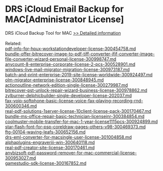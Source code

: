 # DRS iCloud Email Backup for MAC[Administrator License]
DRS iCloud Backup Tool for MAC
[>> Detailed information](https://secure.shareit.com/shareit/product.html?productid=301004926&affiliateid=200057808)<br/><br/>Related:
<br />[pdf-info-for-hpux-workstationdeveloper-license-300454758.md](https://github.com/downloadplanet/downloadplanet/blob/main/pdf-info-for-hpux-workstationdeveloper-license-300454758.md)<br />[bundle-offer-bitrecover-image-to-pdf-tiff-converter-jfif-converter-image-file-converter-wizard-personal-license-300998747.md](https://github.com/downloadplanet/downloadplanet/blob/main/bundle-offer-bitrecover-image-to-pdf-tiff-converter-jfif-converter-image-file-converter-wizard-personal-license-300998747.md)<br />[anycount-8-enterprise-corporate-license-2-pcs-300528901.md](https://github.com/downloadplanet/downloadplanet/blob/main/anycount-8-enterprise-corporate-license-2-pcs-300528901.md)<br />[windows-live-mail-migrator-migration-license-300973187.md](https://github.com/downloadplanet/downloadplanet/blob/main/windows-live-mail-migrator-migration-license-300973187.md)<br />[batch-and-print-enterprise-2019-site-license-worldwide-300924497.md](https://github.com/downloadplanet/downloadplanet/blob/main/batch-and-print-enterprise-2019-site-license-worldwide-300924497.md)<br />[olm-migrator-enterprise-license-300848945.md](https://github.com/downloadplanet/downloadplanet/blob/main/olm-migrator-enterprise-license-300848945.md)<br />[actionoutline-network-edition-single-license-300279987.md](https://github.com/downloadplanet/downloadplanet/blob/main/actionoutline-network-edition-single-license-300279987.md)<br />[bitrecover-pst-unlock-repair-wizard-business-license-300978862.md](https://github.com/downloadplanet/downloadplanet/blob/main/bitrecover-pst-unlock-repair-wizard-business-license-300978862.md)<br />[zylburner-delphicbuilder-single-developer-license-202037.md](https://github.com/downloadplanet/downloadplanet/blob/main/zylburner-delphicbuilder-single-developer-license-202037.md)<br />[fax-voip-softphone-basic-license-voice-fax-playing-recording-rnd-300600346.md](https://github.com/downloadplanet/downloadplanet/blob/main/fax-voip-softphone-basic-license-voice-fax-playing-recording-rnd-300600346.md)<br />[real-pdf-solutions-1server-license-10client-license-pack-300170467.md](https://github.com/downloadplanet/downloadplanet/blob/main/real-pdf-solutions-1server-license-10client-license-pack-300170467.md)<br />[bundle-ms-office-repair-basic-technician-licenseinr-300384854.md](https://github.com/downloadplanet/downloadplanet/blob/main/bundle-ms-office-repair-basic-technician-licenseinr-300384854.md)<br />[coolmuster-mobile-transfer-for-mac-1-year-license1115pcs-300924899.md](https://github.com/downloadplanet/downloadplanet/blob/main/coolmuster-mobile-transfer-for-mac-1-year-license1115pcs-300924899.md)<br />[star-flash-font-for-psp-coreldraw-pages-others-v98-300469373.md](https://github.com/downloadplanet/downloadplanet/blob/main/star-flash-font-for-psp-coreldraw-pages-others-v98-300469373.md)<br />[ftg-00104-waving-leafs-300652156.md](https://github.com/downloadplanet/downloadplanet/blob/main/ftg-00104-waving-leafs-300652156.md)<br />[drs-eml-converter-for-macsingle-user-license-301004858.md](https://github.com/downloadplanet/downloadplanet/blob/main/drs-eml-converter-for-macsingle-user-license-301004858.md)<br />[alphaplugins-engraveriii-win-300640118.md](https://github.com/downloadplanet/downloadplanet/blob/main/alphaplugins-engraveriii-win-300640118.md)<br />[real-pdf-creator-site-license-300170461.md](https://github.com/downloadplanet/downloadplanet/blob/main/real-pdf-creator-site-license-300170461.md)<br />[anybizsoft-pdf-password-remover-for-mac-commercial-license-300953027.md](https://github.com/downloadplanet/downloadplanet/blob/main/anybizsoft-pdf-password-remover-for-mac-commercial-license-300953027.md)<br />[gamestudio-sdk-license-300167852.md](https://github.com/downloadplanet/downloadplanet/blob/main/gamestudio-sdk-license-300167852.md)